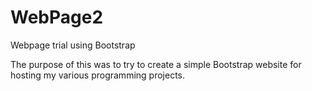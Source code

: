 # WebPage2
Webpage trial using Bootstrap

The purpose of this was to try to create a simple Bootstrap website for hosting my various programming projects. 
